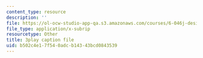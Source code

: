```yaml
---
content_type: resource
description: ''
file: https://ol-ocw-studio-app-qa.s3.amazonaws.com/courses/6-046j-design-and-analysis-of-algorithms-spring-2015/b502c4e17f540adcb14343bcd0843539_QPk8MUtq5yA.srt
file_type: application/x-subrip
resourcetype: Other
title: 3play caption file
uid: b502c4e1-7f54-0adc-b143-43bcd0843539
---
```

